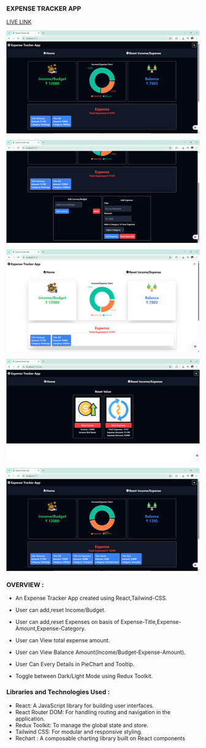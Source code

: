 ### EXPENSE TRACKER APP

[LIVE LINK](https://expensetrackerappkapil.netlify.app/)

![img](./public/1.png)

![img](./public/2.png)

![img](./public/3.png)

![img](./public/4.png)

![img](./public/5.png)
### OVERVIEW :

- An Expense Tracker App created using React,Tailwind-CSS.

- User can add,reset Income/Budget.

- User can add,reset Expenses on basis of Expense-Title,Expense-Amount,Expense-Category.

- User can View total expense amount.

- User can View Balance Amount(Income/Budget-Expense-Amount).

- User Can Every Details in PieChart and Tooltip.

- Toggle between Dark/Light Mode using Redux Toolkit.



### Libraries and Technologies Used :

- React: A JavaScript library for building user interfaces.
- React Router DOM: For handling routing and navigation in the application.
- Redux Toolkit: To manage the global state and store.
- Tailwind CSS: For modular and responsive styling.
- Rechart : A composable charting library built on React components